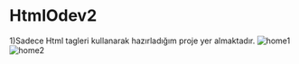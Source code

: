 # HtmlOdev2
1)Sadece Html tagleri kullanarak hazırladığım proje yer almaktadır.
![home1](https://github.com/Dilan-Mazlum/CssOdev1/assets/73706556/6d3af848-cc0e-4512-939e-5d9e913d80a4)
![home2](https://github.com/Dilan-Mazlum/CssOdev1/assets/73706556/58a3ebec-3943-4387-abc0-3797af758f9e)
